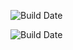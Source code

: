 ![Build Date](https://img.shields.io/badge/编译日期-2025--09--10-brightgreen)

 ![Build Date](https://img.shields.io/badge/编译日期-2025-09-11_04-22-22-brightgreen)